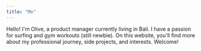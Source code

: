 ```yaml
---
title: "Me"
---
```


Hello! I'm Olive, a product manager currently living in Bali. I have a passion for surfing and gym workouts (still newbie). On this website, you'll find more about my professional journey, side projects, and interests. Welcome!
